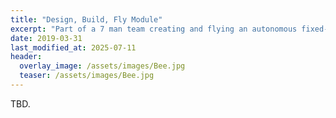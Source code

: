 ```yaml
---
title: "Design, Build, Fly Module"
excerpt: "Part of a 7 man team creating and flying an autonomous fixed-wing Drone."
date: 2019-03-31
last_modified_at: 2025-07-11
header:
  overlay_image: /assets/images/Bee.jpg
  teaser: /assets/images/Bee.jpg
---
```


TBD.